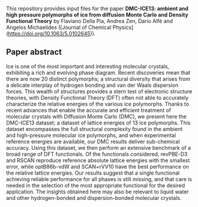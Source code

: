 This repository provides input files for the paper **DMC-ICE13: ambient and high pressure polymorphs of ice from diffusion Monte Carlo and Density Functional Theory** by Flaviano Della Pia, Andrea Zen, Dario Alfè and Angelos Michaelides ([Journal of Chemical Physics] (https://doi.org/10.1063/5.0102645)).

## Paper abstract

Ice is one of the most important and interesting molecular crystals, exhibiting a rich and evolving phase diagram. Recent discoveries mean that there are now 20 distinct polymorphs; a structural diversity that arises from a delicate interplay of hydrogen bonding and van der Waals dispersion forces. This wealth of structures provides a stern test of electronic structure theories, with Density Functional Theory (DFT) often not able to accurately characterize the relative energies of the various ice polymorphs. Thanks to recent advances that enable the accurate and efficient treatment of molecular crystals with Diffusion Monte Carlo (DMC), we present here the DMC-ICE13 dataset; a dataset of lattice energies of 13 ice polymorphs. This dataset encompasses the full structural complexity found in the ambient and high-pressure molecular ice polymorphs, and when experimental reference energies are available, our DMC results deliver sub-chemical accuracy. Using this dataset, we then perform an extensive benchmark of a broad range of DFT functionals. Of the functionals considered, revPBE-D3 and RSCAN reproduce reference absolute lattice energies with the smallest error, while optB86b-vdW and SCAN+rVV10 have the best performance on the relative lattice energies. Our results suggest that a single functional achieving reliable performance for all phases is still missing, and that care is needed in the selection of the most appropriate functional for the desired application. The insights obtained here may also be relevant to liquid water and other hydrogen-bonded and dispersion-bonded molecular crystals.


